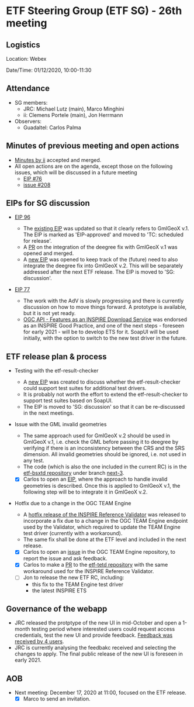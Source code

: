# ETF Steering Group (ETF SG) - 26th meeting

## Logistics

Location: Webex

Date/Time: 01/12/2020, 10:00-11:30

## Attendance

- SG members:
  - JRC: Michael Lutz (main), Marco Minghini
  - ii: Clemens Portele (main), Jon Herrmann
- Observers:
  - Guadaltel: Carlos Palma

## Minutes of previous meeting and open actions

- [Minutes by ii](https://github.com/etf-validator/governance/blob/master/Meetings/SG/20200910.md) accepted and merged.
- All open actions are on the agenda, except those on the following issues, which will be discussed in a future meeting
  - [EIP #76](https://github.com/etf-validator/governance/issues/76)
  - [issue #208](https://github.com/etf-validator/etf-webapp/issues/208)

## EIPs for SG discussion

- [EIP 96](https://github.com/etf-validator/governance/issues/96)
  - The [existing EIP](https://github.com/etf-validator/governance/issues/96) was updated so that it clearly refers to GmlGeoX v.1. The EIP is marked as 'EIP-approved' and moved to 'TC: scheduled for release'.
  - A [PR](https://github.com/etf-validator/etf-gmlgeox/pull/26) on the integration of the deegree fix with GmlGeoX v.1 was opened and merged.
  - A [new EIP](https://github.com/etf-validator/governance/issues/100) was opened to keep track of the (future) need to also integrate the deegree fix into GmlGeoX v.2. This will be separately addressed after the next ETF release. The EIP is moved to 'SG: discussion'.

- [EIP 77](https://github.com/etf-validator/governance/issues/77)
  - The work with the AdV is slowly progressing and there is currently discussion on how to move things forward. A prototype is available, but it is not yet ready.
  - [OGC API - Features as an INSPIRE Download Service](https://github.com/INSPIRE-MIF/gp-ogc-api-features/) was endorsed as an INSPIRE Good Practice, and one of the next steps - foreseen for early 2021 - will be to develop ETS for it. SoapUI will be used initially, with the option to switch to the new test driver in the future.  
  

## ETF release plan & process

- Testing with the etf-result-checker
  - A [new EIP](https://github.com/etf-validator/governance/issues/99) was created to discuss whether the etf-result-checker could support test suites for additional test drivers.
  - It is probably not worth the effort to extend the etf-result-checker to support test suites based on SoapUI.
  - The EIP is moved to 'SG: discussion' so that it can be re-discussed in the next meetings.
  
- Issue with the GML invalid geometries
  - The same approach used for GmlGeoX v.2 should be used in GmlGeoX v.1, i.e. check the GML before passing it to deegree by verifying if there is an inconsistency between the CRS and the SRS dimension. All invalid geometries should be ignored, i.e. not used in any test.
  - The code (which is also the one included in the current RC) is in the [etf-bsxtd repository](https://github.com/etf-validator/etf-bsxtd/) under branch [next-3](https://github.com/etf-validator/etf-bsxtd/tree/next-3).
  - [X] Carlos to open an [EIP](https://github.com/etf-validator/governance/issues/102), where the approach to handle invalid geometries is described. Once this is applied to GmlGeoX v.1, the following step will be to integrate it in GmlGeoX v.2.

- Hotfix due to a change in the OGC TEAM Engine
  - A [hotfix release of the INSPIRE Reference Validator](https://github.com/inspire-eu-validation/community/releases/tag/v2020.3.1) was released to incorporate a fix due to a change in the OGC TEAM Engine endpoint used by the Validator, which required to update the TEAM Engine test driver (currently with a workaround).
  - The same fix shall be done at the ETF level and included in the next release.
  - [X] Carlos to open an [issue](https://github.com/opengeospatial/teamengine/issues/447) in the OGC TEAM Engine repository, to report the issue and ask feedback.
  - [X] Carlos to make a [PR](https://github.com/etf-validator/etf-tetd/pull/4) to the [etf-tetd repository](https://github.com/etf-validator/etf-tetd) with the same workaround used for the INSPIRE Reference Validator.
  - [ ] Jon to release the new ETF RC, including:
	 - this fix to the TEAM Engine test driver
	 - the latest INSPIRE ETS
  

## Governance of the webapp

- JRC released the protptype of the new UI in mid-October and open a 1-month testing period where interested users could request access credentials, test the new UI and provide feedback. [Feedback was received by 4 users](https://github.com/inspire-eu-validation/community/issues?q=is%3Aopen+is%3Aissue+label%3A%22Validator+UI%22).
- JRC is currently analysing the feedbakc received and selecting the changes to apply. The final public release of the new UI is foreseen in early 2021.


## AOB

- Next meeting: December 17, 2020 at 11:00, focused on the ETF release.
  - [X] Marco to send an invitation.